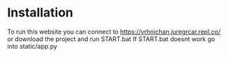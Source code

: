# Installation
To run this website you can connect to https://vrhnichan.juregrcar.repl.co/ or download the project and run START.bat
If START.bat doesnt work go into static/app.py
